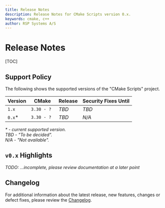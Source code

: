 ```yaml
---
title: Release Notes
description: Release Notes for CMake Scripts version 0.x.
keywords: cmake, c++
author: RSP Systems A/S
---
```


# Release Notes

[TOC]

## Support Policy

The following shows the supported versions of the "CMake Scripts" project.

| Version | CMake       | Release | Security Fixes Until |
|---------|-------------|---------|----------------------|
| `1.x`   | `3.30 - ?`  | _TBD_   | _TBD_                |
| `0.x`*  | `3.30 - ? ` | _TBD_   | _N/A_                |

_* - current supported version._ \
_TBD - "To be decided"._ \
_N/A - "Not available"._

## `v0.x` Highlights

_TODO: ...incomplete, please review documentation at a later point_

## Changelog

For additional information about the latest release, new features, changes or defect fixes, please review the
[Changelog](https://github.com/rsps/cmake-scripts/blob/main/CHANGELOG.md).

